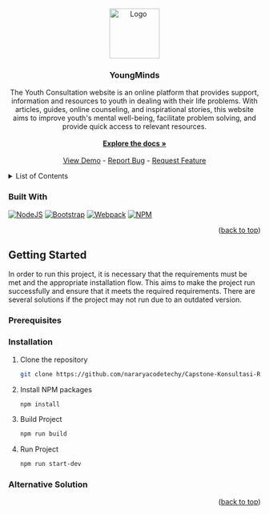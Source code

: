 <a name="readme-top"></a>

<!-- PROJECT LOGO -->
<br />
<div align="center">
  <a href="https://github.com/nararyacodetechy/Capstone-Konsultasi-Remaja">
    <img src="" alt="Logo" width="100" height="100">
  </a>

  <h3 align="center">YoungMinds</h3>

  <p align="center">
    The Youth Consultation website is an online platform that provides support, information and resources to youth in dealing with their life problems. With articles, guides, online counseling, and inspirational stories, this website aims to improve youth's mental well-being, facilitate problem solving, and provide quick access to relevant resources.
    <br />
    <br />
    <a href="https://docs.google.com/document/d/1VZlZm6ylXzXYl9dQnZL7W3UpeZ2NqiEywgOiwRdFvb0/edit?usp=sharing"><strong>Explore the docs »</strong></a>
    <br />
    <br />
    <a href="https://github.com/github_username/repo_name](https://github.com/nararyacodetechy/Capstone-Konsultasi-Remaja">View Demo</a> -
    <a href="https://github.com/nararyacodetechy/Capstone-Konsultasi-Remaja">Report Bug</a> -
    <a href="https://github.com/nararyacodetechy/Capstone-Konsultasi-Remaja">Request Feature</a>
  </p>
</div>

<!-- TABLE OF CONTENTS -->
<details>
  <summary>List of Contents</summary>
  <ol>
    <li><a href="#about-the-project">About The Project</a></li>
    <li><a href="#built-with">Built With</a></li>
    <li>
      <a href="#getting-started">Getting Started</a>
      <ul>
        <li><a href="#prerequisites">Prerequisites</a></li>
        <li><a href="#installation">Installation</a></li>
      </ul>
    </li>
    <li><a href="#usage">Usage</a></li>
    <li><a href="#roadmap">Roadmap</a></li>
    <li><a href="#contributor">Contributor</a></li>
    <li><a href="#license">License</a></li>
    <li><a href="#contact">Contact</a></li>
  </ol>
</details>

### Built With

[![NodeJS][Node.org]][Node-url]
[![Bootstrap][Bootstrap.com]][Bootstrap-url]
[![Webpack][Webpack.js.org]][Webpack-url]
[![NPM][NodePackageManagerJS.org]][NodePackageManager-url]

<p align="right">(<a href="#readme-top">back to top</a>)</p>

<!-- GETTING STARTED -->
## Getting Started

In order to run this project, it is necessary that the requirements must be met and the appropriate installation flow. This aims to make the project run successfully and ensure that it meets the required requirements. There are several solutions if the project may not run due to an outdated version.

### Prerequisites


### Installation

1. Clone the repository
   ```sh
   git clone https://github.com/nararyacodetechy/Capstone-Konsultasi-Remaja.git
   ```
2. Install NPM packages
   ```sh
   npm install
   ```
3. Build Project
   ```sh
   npm run build
   ```
4. Run Project
   ```sh
   npm run start-dev
   ```

### Alternative Solution

<p align="right">(<a href="#readme-top">back to top</a>)</p>

<!-- MARKDOWN LINKS & IMAGES -->
[Node.org]: https://img.icons8.com/fluency/48/node-js.png
[Node-url]: https://nodejs.org
[Bootstrap.com]: https://img.icons8.com/color/48/bootstrap.png
[Bootstrap-url]: https://getbootstrap.com
[Webpack.js.org]: https://img.icons8.com/color/48/webpack.png
[Webpack-url]: https://webpack.js.org/
[NodePackageManagerJS.org]: https://img.icons8.com/color/48/npm.png
[NodePackageManager-url]: https://www.npmjs.com/
